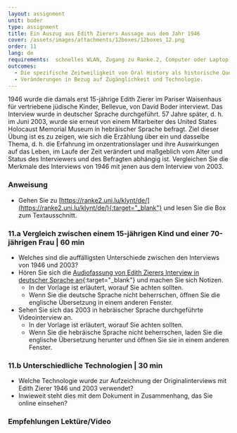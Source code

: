 ```yaml
---
layout: assignment
unit: boder
type: assignment
title: Ein Auszug aus Edith Zierers Aussage aus dem Jahr 1946
cover: /assets/images/attachments/12boxes/12boxes_12.png
order: 11
lang: de
requirements:  schnelles WLAN, Zugang zu Ranke.2, Computer oder Laptop, Anwendung auf Computer oder Laptop zum Abspielen von Videos
outcomes:
  - Die spezifische Zeitweiligkeit von Oral History als historische Quelle verstehen.
  - Veränderungen in Bezug auf Zugänglichkeit und Technologie.
---
```


1946 wurde die damals erst 15-jährige Edith Zierer im Pariser Waisenhaus für vertriebene jüdische Kinder, Bellevue, von David Boder interviewt. Das Interview wurde in deutscher Sprache durchgeführt. 57 Jahre später, d. h. im Juni 2003, wurde sie erneut von einem Mitarbeiter des United States Holocaust Memorial Museum in hebräischer Sprache befragt.
Ziel dieser Übung ist es zu zeigen, wie sich die Erzählung über ein und dasselbe Thema, d. h. die Erfahrung im onzentrationslager und ihre Auswirkungen auf das Leben, im Laufe der Zeit verändert und maßgeblich vom Alter und Status
des Interviewers und des Befragten abhängig ist. Vergleichen Sie die Merkmale des Interviews von 1946 mit jenen aus dem Interview von 2003.

<!-- more -->

<!-- briefing-student -->

### Anweisung
<!-- section-contents -->

- Gehen Sie zu [https://ranke2.uni.lu/klynt/de/](https://ranke2.uni.lu/klynt/de/){:target="_blank"} und lesen Sie die Box zum Textausschnitt.

<!-- section -->

### 11.a  Vergleich zwischen einem 15-jährigen Kind und einer 70-jährigen Frau | 60 min
<!-- section-contents -->

- Welches sind die auffälligsten Unterschiede zwischen den Interviews von 1946 und 2003?
- Hören Sie sich die [Audiofassung von Edith Zierers Interview in deutscher Sprache an](https://iit.aviaryplatform.com/r/0g3gx44z67){:target="_blank"} und machen Sie sich Notizen.
  - In der Vorlage ist erläutert, worauf Sie achten sollten.
  - Wenn Sie die deutsche Sprache nicht beherrschen, öffnen Sie die englische Übersetzung in einem anderen Fenster.
- Sehen Sie sich das 2003 in hebräischer Sprache durchgeführte Videointerview an.
  - In der Vorlage ist erläutert, worauf Sie achten sollten.
  - Wenn Sie die hebräische Sprache nicht beherrschen, laden Sie die englische Übersetzung herunter und öffnen Sie sie in einem anderen Fenster.

<!-- section -->

### 11.b  Unterschiedliche Technologien | 30 min
<!-- section-contents -->

- Welche Technologie wurde zur Aufzeichnung der Originalinterviews mit Edith Zierer 1946 und 2003 verwendet?
- Inwieweit steht dies mit dem Dokument in Zusammenhang, das Sie online einsehen?

<!-- section -->

### Empfehlungen Lektüre/Video
<!-- section-contents -->



<!-- briefing-teacher -->
